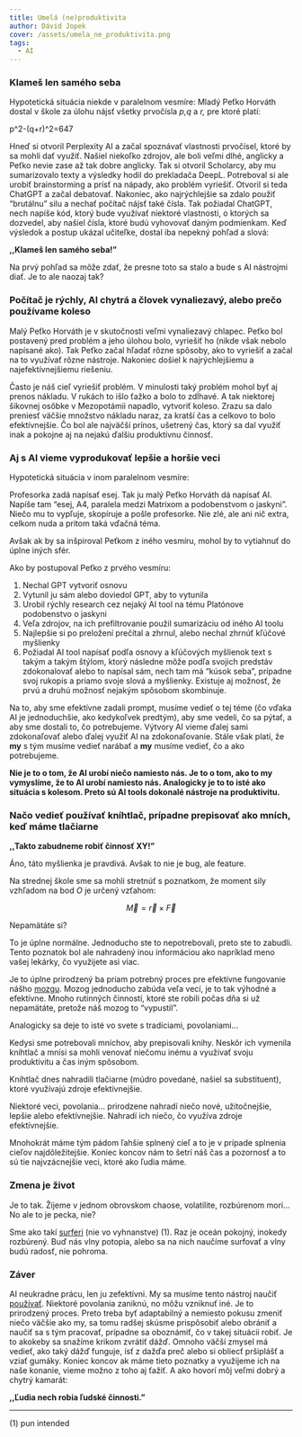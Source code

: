 ```yaml
---
title: Umelá (ne)produktivita
author: Dávid Jopek
cover: /assets/umela_ne_produktivita.png
tags:
  - AI
---
```

### **Klameš len samého seba**

Hypotetická situácia niekde v paralelnom vesmíre:
Mladý Peťko Horváth dostal v škole za úlohu nájsť všetky prvočísla *p,q* a *r,* pre ktoré platí:

p^2-(q+r)^2=647

Hneď si otvoril Perplexity AI a začal spoznávať vlastnosti prvočísel, ktoré by sa mohli dať využiť. Našiel niekoľko zdrojov, ale boli veľmi dlhé, anglicky a Peťko nevie zase až tak dobre anglicky. Tak si otvoril Scholarcy, aby mu sumarizovalo texty a výsledky hodil do prekladača DeepL. Potreboval si ale urobiť brainstorming a prísť na nápady, ako problém vyriešiť.  Otvoril si teda ChatGPT a začal debatovať. Nakoniec, ako najrýchlejšie sa zdalo použiť “brutálnu” silu a nechať počítač nájsť také čísla. Tak požiadal ChatGPT, nech napíše kód, ktorý bude využívať niektoré vlastnosti, o ktorých sa dozvedel, aby našiel čísla, ktoré budú vyhovovať daným podmienkam.
Keď výsledok a postup ukázal učiteľke, dostal iba nepekný pohľad a slová: 

**,,Klameš len samého seba!”**

Na prvý pohľad sa môže zdať, že presne toto sa stalo a bude s AI nástrojmi diať.
Je to ale naozaj tak?

### **Počítač je rýchly, AI chytrá a človek vynaliezavý, alebo prečo používame koleso**

Malý Peťko Horváth je v skutočnosti veľmi vynaliezavý chlapec. Peťko bol postavený pred problém a jeho úlohou bolo, vyriešiť ho (nikde však nebolo napísané ako). Tak Peťko začal hľadať rôzne spôsoby, ako to vyriešiť a začal na to využívať rôzne nástroje. Nakoniec došiel k najrýchlejšiemu a najefektívnejšiemu riešeniu.

Často je náš cieľ vyriešiť problém. V minulosti taký problém mohol byť aj prenos nákladu. V rukách to išlo ťažko a bolo to zdĺhavé. A tak niektorej šikovnej osôbke v Mezopotámii napadlo, vytvoriť koleso. Zrazu sa dalo preniesť väčšie množstvo nákladu naraz, za kratší čas a celkovo to bolo efektívnejšie. Čo bol ale najväčší prínos, ušetrený čas, ktorý sa dal využiť inak a pokojne aj na nejakú ďalšiu produktívnu činnosť.

### Aj s AI vieme vyprodukovať lepšie a horšie veci

Hypotetická situácia v inom paralelnom vesmíre:

Profesorka zadá napísať esej. Tak ju malý Peťko Horváth dá napísať AI. Napíše tam “esej, A4, paralela medzi Matrixom a podobenstvom o jaskyni”. Niečo mu to vypľuje, skopíruje a pošle profesorke. Nie zlé, ale ani nič extra, celkom nuda a pritom taká vďačná téma.

Avšak ak by sa inšpiroval Peťkom z iného vesmíru, mohol by to vytiahnuť do úplne iných sfér.

Ako by postupoval Peťko z prvého vesmíru:

1. Nechal GPT vytvoriť osnovu
2. Vytunil ju sám alebo doviedol GPT, aby to vytunila
3. Urobil rýchly research cez nejaký AI tool na tému Platónove podobenstvo o jaskyni
4. Veľa zdrojov, na ich prefiltrovanie použil sumarizáciu od iného AI toolu
5. Najlepšie si po preložení prečítal a zhrnul, alebo nechal zhrnúť kľúčové myšlienky
6. Požiadal AI tool napísať podľa osnovy a kľúčových myšlienok text s takým a takým štýlom, ktorý následne môže podľa svojich predstáv zdokonalovať alebo to napísal sám, nech tam má “kúsok seba”, prípadne svoj rukopis a priamo svoje slová a myšlienky. Existuje aj možnosť, že prvú a druhú možnosť nejakým spôsobom skombinuje.

Na to, aby sme efektívne zadali prompt, musíme vedieť o tej téme (čo vďaka AI je jednoduchšie, ako kedykoľvek predtým), aby sme vedeli, čo sa pýtať, a aby sme dostali to, čo potrebujeme. Výtvory AI vieme ďalej sami zdokonaľovať alebo ďalej využiť AI na zdokonaľovanie. Stále však platí, že **my** s tým musíme vedieť narábať a **my** musíme vedieť, čo a ako potrebujeme.

**Nie je to o tom, že AI urobí niečo namiesto nás. Je to o tom, ako to my vymyslíme, že to AI urobí namiesto nás. Analogicky je to to isté ako situácia s kolesom. Preto sú AI tools dokonalé nástroje na produktivitu.**

### Načo vedieť používať kníhtlač, prípadne prepisovať ako mních, keď máme tlačiarne

**,,Takto zabudneme robiť činnosť XY!”**

Áno, táto myšlienka je pravdivá. Avšak to nie je bug, ale feature. 

Na strednej škole sme sa mohli stretnúť s poznatkom, že moment sily vzhľadom na bod *O* je určený vzťahom:

$$
\vec{M} = \vec{r} \times \vec{F}
$$

Nepamätáte si?

To je úplne normálne. Jednoducho ste to nepotrebovali, preto ste to zabudli. Tento poznatok bol ale nahradený inou informáciou ako napríklad meno vašej lekárky, čo využijete asi viac.

Je to úplne prirodzený ba priam potrebný proces pre efektívne fungovanie nášho [mozgu](https://www.youtube.com/watch?v=JJvTPiVmq7E). Mozog jednoducho zabúda veľa vecí, je to tak výhodné a efektívne. Mnoho rutinných činností, ktoré ste robili počas dňa si už nepamätáte, pretože náš mozog to “vypustil”.

Analogicky sa deje to isté vo svete s tradíciami, povolaniami…

Kedysi sme potrebovali mníchov, aby prepisovali knihy. Neskôr ich vymenila kníhtlač a mnísi sa mohli venovať niečomu inému a využívať svoju produktivitu a čas iným spôsobom.

Kníhtlač dnes nahradili tlačiarne (múdro povedané, našiel sa substituent), ktoré využívajú zdroje efektívnejšie.

Niektoré veci, povolania… prirodzene nahradí niečo nové, užitočnejšie, lepšie alebo efektívnejšie. Nahradí ich niečo, čo využíva zdroje efektívnejšie.

Mnohokrát máme tým pádom ľahšie splnený cieľ a to je v prípade splnenia cieľov najdôležitejšie. Koniec koncov nám to šetrí náš čas a pozornosť a to sú tie najvzácnejšie veci, ktoré ako ľudia máme.

### Zmena je život

Je to tak. Žijeme v jednom obrovskom chaose, volatilite, rozbúrenom mori… No ale to je pecka, nie?

Sme ako takí [surferi](https://juraj.bednar.io/podcast/2022/06/13/slobodny-a-pripraveny-na-volatilny-svet-sloboda-ako-opcionalita/) (nie vo vyhnanstve) (1). Raz je oceán pokojný, inokedy rozbúrený. Buď nás vlny potopia, alebo sa na nich naučíme surfovať a vlny budú radosť, nie pohroma. 

### Záver

AI neukradne prácu, len ju zefektívni. My sa musíme tento nástroj naučiť [používať](https://wilderko.medium.com/%C4%8Do-m%C3%B4%C5%BEeme-o%C4%8Dak%C3%A1va%C5%A5-od-exponenci%C3%A1lneho-rozvoja-umelej-inteligencie-81c6bf34a296). Niektoré povolania zaniknú, no môžu vzniknuť iné. Je to prirodzený proces. Preto treba byť adaptabilný a nemiesto pokusu zmeniť niečo väčšie ako my, sa tomu radšej skúsme prispôsobiť alebo obrániť a naučiť sa s tým pracovať, prípadne sa oboznámiť, čo v takej situácii robiť. Je to akokeby sa snažíme krikom zvrátiť dážď. Omnoho väčší zmysel má vedieť, ako taký dážď funguje, ísť z dažďa preč alebo si obliecť pršiplášť a vziať gumáky. Koniec koncov ak máme tieto poznatky a využijeme ich na naše konanie, vieme možno z toho aj ťažiť. A ako hovorí môj veľmi dobrý a chytrý kamarát: 

**,,Ľudia nech robia ľudské činnosti.”**

---

(1) pun intended